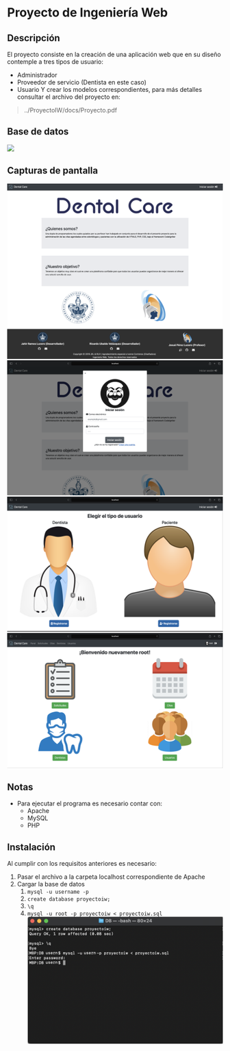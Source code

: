 # Proyecto de Ingeniería Web #

## Descripción ##
El proyecto consiste en la creación de una aplicación web que en su diseño contemple a tres tipos de usuario:
* Administrador
* Proveedor de servicio (Dentista en este caso)
* Usuario
Y crear los modelos correspondientes, para más detalles consultar el archivo del proyecto en: 
> ../ProyectoIW/docs/Proyecto.pdf

## Base de datos ##

![](/img/capturas/DB.png)

## Capturas de pantalla ##

![](/img/capturas/Inicio.png)
![](/img/capturas/1.png)
![](/img/capturas/2.png)
![](/img/capturas/3.png)

## Notas ##

* Para ejecutar el programa es necesario contar con:
    * Apache
    * MySQL
    * PHP
    
## Instalación ##
Al cumplir con los requisitos anteriores es necesario:
1. Pasar el archivo a la carpeta localhost correspondiente de Apache
2. Cargar la base de datos
    1. `mysql -u username -p`
    2. `create database proyectoiw;`
    3. `\q`
    4. `mysql -u root -p proyectoiw < proyectoiw.sql`
    ![](/img/capturas/IBD.png)
